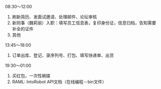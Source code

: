 08:30～12:00

1. 刷新简历、发面试邀请、处理邮件、论坛审核
2. 新同事（魏莉丽）入职：填写员工信息表，复印身份证，信息归档，告知需要补全的证件
3. 其他

13:45～18:00

1. 订单出库、登记、录序列号、打包、填写快递单、出货


19:30～01:00

1. 买红包，一次性碗碟
2. RAML: IntoRobot API文档（在线编程－bin文件）

